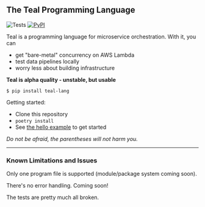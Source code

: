 ## The Teal Programming Language

![Tests](https://github.com/condense9/teal-lang/workflows/Build/badge.svg?branch=master) [![PyPI](https://badge.fury.io/py/teal-lang.svg)](https://badge.fury.io/py/teal-lang)

Teal is a programming language for microservice orchestration. With it, you can 
- get "bare-metal" concurrency on AWS Lambda
- test data pipelines locally
- worry less about building infrastructure

**Teal is alpha quality - unstable, but usable**

```shell
$ pip install teal-lang
```

Getting started:
- Clone this repository
- `poetry install`
- See [the hello example](examples/hello) to get started

*Do not be afraid, the parentheses will not harm you.*

---


### Known Limitations and Issues

Only one program file is supported (module/package system coming soon).

There's no error handling. Coming soon!

The tests are pretty much all broken.
